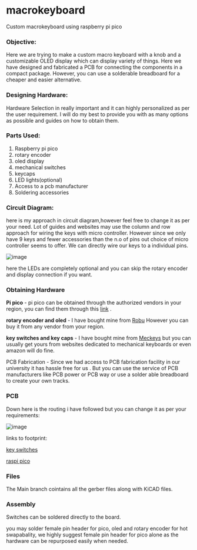 # macrokeyboard
Custom macrokeyboard using raspberry pi pico
### Objective:

Here we are trying to make a custom macro keyboard with  a knob and a customizable OLED display which can display variety of things. Here we have designed and fabricated a PCB for connecting the components in a compact package. However, you can use a solderable breadboard for a cheaper and easier alternative.

### Designing Hardware:

Hardware Selection in really important and it can highly personalized as per the user requirement. I will do my best to provide you with as many options as possible and guides on how to obtain them.

### Parts Used:

1. Raspberry pi pico 
2. rotary encoder
3. oled display
4. mechanical switches 
5. keycaps
6. LED lights(optional)
7. Access to a pcb manufacturer
8. Soldering accessories 

### Circuit Diagram:

here is my approach in circuit diagram,however feel free to change it as per your need. Lot of guides and websites may use the column and row approach for wiring the keys with micro controller. However since we only have 9 keys and fewer accessories than the n.o of pins out choice of micro controller seems to offer. We can directly wire our keys to a individual pins.

![image](https://github.com/user-attachments/assets/199f0f8b-6e76-4b5b-a77c-fd03f5fc4566)



here the LEDs are completely optional and you can skip the rotary encoder and display connection if you want.

### Obtaining Hardware

**Pi pico** - pi pico can be obtained through the authorized vendors in your region, you can find them through this [link](https://www.raspberrypi.com/products/raspberry-pi-pico/) .

**rotary encoder and oled** - I have bought mine from [Robu](http://www.robu.in) However you can buy it from any vendor from your region.

**key switches and key caps** - I have bought mine from [Meckeys](https://www.meckeys.com/) but you can usually get yours from websites dedicated to mechanical keyboards or even amazon will do fine.

PCB Fabrication - Since we had access to PCB fabrication facility in our university it has hassle free for us . But you can use the service of PCB manufacturers like PCB power or PCB way or use a solder able breadboard to create your own tracks.

### PCB

Down here is the routing i have followed but you can change it as per your requirements:

![image](https://github.com/user-attachments/assets/cc096749-d7e0-4fec-aedf-90d3d18de3b0)


links to footprint:

[key switches](https://github.com/kiswitch/kiswitch) 

[raspi pico](https://www.snapeda.com/parts/RASPBERRY%20PI%20PICO/Raspberry%20Pi/view-part/)

### Files

The Main branch cointains all the gerber files along with KiCAD files.

### Assembly

Switches can be soldered directly to the board.

you may solder female pin header for pico, oled and rotary encoder for hot swapabality, we highly suggest female pin header for pico alone as the hardware can be repurposed easily when needed.

